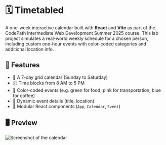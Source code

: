 # 🗓️ Timetabled

A one-week interactive calendar built with **React** and **Vite** as part of the CodePath Intermediate Web Development Summer 2025 course. This lab project simulates a real-world weekly schedule for a chosen person, including custom one-hour events with color-coded categories and additional location info.

## 🌟 Features

- 📅 A 7-day grid calendar (Sunday to Saturday)
- 🕗 Time blocks from 8 AM to 5 PM
- 🎨 Color-coded events (e.g. green for food, pink for transportation, blue for coffee)
- 📝 Dynamic event details (title, location)
- 🧩 Modular React components (`App`, `Calendar`, `Event`)

## 🖥️ Preview
![Screenshot of the calendar](timetabled/src/assets/Timetabled_screenshot.png)


  


